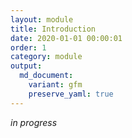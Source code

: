 ```yaml
---
layout: module
title: Introduction
date: 2020-01-01 00:00:01
order: 1
category: module
output:
  md_document:
    variant: gfm
    preserve_yaml: true
---
```


*in progress*
